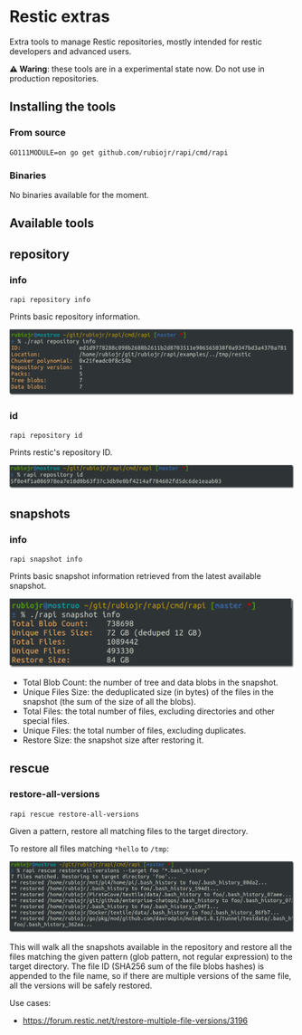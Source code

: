 # Restic extras

Extra tools to manage Restic repositories, mostly intended for restic developers and advanced users.

**⚠️ Waring**: these tools are in a experimental state now. Do not use in production repositories.

## Installing the tools

### From source

```
GO111MODULE=on go get github.com/rubiojr/rapi/cmd/rapi
```

### Binaries

No binaries available for the moment.

## Available tools

## repository

### info

    rapi repository info

Prints basic repository information.

![](images/repository-info.png)

### id

    rapi repository id

Prints restic's repository ID.

![](images/repository-id.png)

## snapshots

### info

    rapi snapshot info

Prints basic snapshot information retrieved from the latest available snapshot.

![](images/snapshot-info.png)

* Total Blob Count: the number of tree and data blobs in the snapshot.
* Unique Files Size: the deduplicated size (in bytes) of the files in the snapshot (the sum of the size of all the blobs).
* Total Files: the total number of files, excluding directories and other special files.
* Unique Files: the total number of files, excluding duplicates.
* Restore Size: the snapshot size after restoring it.

## rescue

### restore-all-versions

    rapi rescue restore-all-versions

Given a pattern, restore all matching files to the target directory.

To restore all files matching `*hello` to `/tmp`:

![](images/rescue-restore-all-versions.png)

This will walk all the snapshots available in the repository and restore all the files matching the given pattern (glob pattern, not regular expression) to the target directory.
The file ID (SHA256 sum of the file blobs hashes) is appended to the file name, so if there are multiple versions of the same file, all the versions will be safely restored.

Use cases:

* https://forum.restic.net/t/restore-multiple-file-versions/3196